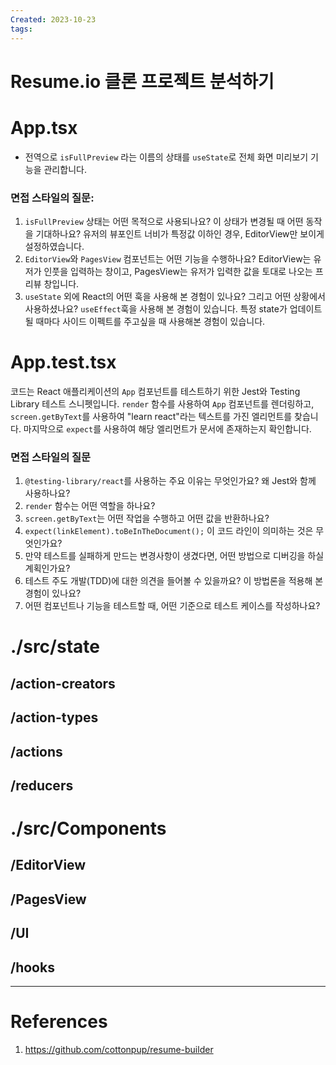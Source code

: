 ```yaml
---
Created: 2023-10-23
tags:
---
```

# Resume.io 클론 프로젝트 분석하기
# App.tsx
- 전역으로 `isFullPreview` 라는 이름의 상태를 `useState`로 전체 화면 미리보기 기능을 관리합니다.
### 면접 스타일의 질문:
1. `isFullPreview` 상태는 어떤 목적으로 사용되나요? 이 상태가 변경될 때 어떤 동작을 기대하나요?
	유저의 뷰포인트 너비가 특정값 이하인 경우, EditorView만 보이게 설정하였습니다. 
2. `EditorView`와 `PagesView` 컴포넌트는 어떤 기능을 수행하나요?
	EditorView는 유저가 인풋을 입력하는 창이고, PagesView는 유저가 입력한 값을 토대로 나오는 프리뷰 창입니다. 
3. `useState` 외에 React의 어떤 훅을 사용해 본 경험이 있나요? 그리고 어떤 상황에서 사용하셨나요?
	`useEffect`훅을 사용해 본 경험이 있습니다. 특정 state가 업데이트 될 때마다 사이드 이펙트를 주고싶을 때 사용해본 경험이 있습니다. 
# App.test.tsx
코드는 React 애플리케이션의 `App` 컴포넌트를 테스트하기 위한 Jest와 Testing Library 테스트 스니펫입니다. `render` 함수를 사용하여 `App` 컴포넌트를 렌더링하고, `screen.getByText`를 사용하여 "learn react"라는 텍스트를 가진 엘리먼트를 찾습니다. 마지막으로 `expect`를 사용하여 해당 엘리먼트가 문서에 존재하는지 확인합니다.

### 면접 스타일의 질문

1. `@testing-library/react`를 사용하는 주요 이유는 무엇인가요? 왜 Jest와 함께 사용하나요?
2. `render` 함수는 어떤 역할을 하나요?
3. `screen.getByText`는 어떤 작업을 수행하고 어떤 값을 반환하나요?
4. `expect(linkElement).toBeInTheDocument();` 이 코드 라인이 의미하는 것은 무엇인가요?
5. 만약 테스트를 실패하게 만드는 변경사항이 생겼다면, 어떤 방법으로 디버깅을 하실 계획인가요?
6. 테스트 주도 개발(TDD)에 대한 의견을 들어볼 수 있을까요? 이 방법론을 적용해 본 경험이 있나요?
7. 어떤 컴포넌트나 기능을 테스트할 때, 어떤 기준으로 테스트 케이스를 작성하나요?
# ./src/state 
## /action-creators
## /action-types
## /actions
## /reducers
# ./src/Components
## /EditorView
## /PagesView
## /UI
## /hooks
---
# References
1. https://github.com/cottonpup/resume-builder